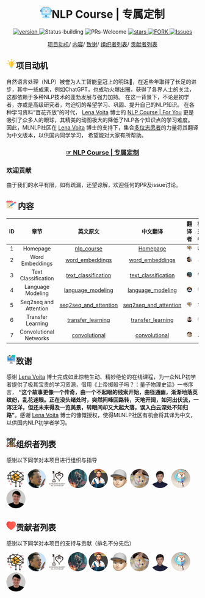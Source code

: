 
<p align="center">
<h1 align="center"> <img src="./img/ico/ai.png" width="30" />NLP Course | 专属定制</h1>
</p>
<p align="center">
  	<a href="https://img.shields.io/badge/version-v0.1.0-blue">
      <img alt="version" src="https://img.shields.io/badge/version-v0.1.0-blue?color=FF8000?color=009922" />
    </a>
  <a >
       <img alt="Status-building" src="https://img.shields.io/badge/Status-building-blue" />
  	</a>
  <a >
       <img alt="PRs-Welcome" src="https://img.shields.io/badge/PRs-Welcome-red" />
  	</a>
   	<a href="https://github.com/MLNLP-World/NLP-Course-Chinese/stargazers">
       <img alt="stars" src="https://img.shields.io/github/stars/MLNLP-World/NLP-Course-Chinese" />
  	</a>
  	<a href="https://github.com/MLNLP-World/NLP-Course-Chinese/network/members">
       <img alt="FORK" src="https://img.shields.io/github/forks/MLNLP-World/NLP-Course-Chinese?color=FF8000" />
  	</a>
    <a href="https://github.com/MLNLP-World/NLP-Course-Chinese/issues">
      <img alt="Issues" src="https://img.shields.io/github/issues/MLNLP-World/NLP-Course-Chinese?color=0088ff"/>
    </a>
    <br />
</p>

<div align="center">
<p align="center">
  <a href="#项目动机">项目动机</a>/
  <a href="#内容">内容</a>/
  <a href="#致谢">致谢</a>/
  <a href="#组织者列表">组织者列表</a>/
  <a href="#贡献者列表">贡献者列表</a>
</p>
</div>

## <img src="./img/ico/readme_ico/motivation.png" width="25" />项目动机

自然语言处理（NLP）被誉为人工智能皇冠上的明珠👑，在近些年取得了长足的进步，其中一些成果，例如ChatGPT，也成功火爆出圈，获得了各界人士的关注，这都依赖于多种NLP技术的蓬勃发展与强力加持。
在这一背景下，不论是初学者，亦或是高级研究者，均迫切的希望学习、巩固、提升自己的NLP知识。
在各种学习资料“百花齐放”的时代， [Lena Voita](https://lena-voita.github.io/) 博士的 [NLP Course | For You](https://lena-voita.github.io/nlp_course.html) 更是吸引了众多人的眼球，其精美的动图极大的降低了NLP各个知识点的学习难度。
因此，MLNLP社区在 [Lena Voita](https://lena-voita.github.io/) 博士的支持下，集合<a href="#贡献者列表">多位志愿者</a>的力量将其翻译为中文版本，以供国内同学学习，
希望能对大家有所帮助。


<p align="center">
<h3 align="center"><b><a href="https://mlnlp-world.github.io/NLP-Course-Chinese/" target="_blank">☞ NLP Course | 专属定制</a></b></h3>
</p>


### 欢迎贡献
由于我们的水平有限，如有疏漏，还望谅解，欢迎任何的PR及issue讨论。

## <img src="./img/ico/readme_ico/notes.png" width="25" /> 内容
| ID	|           章节           |                                           	英文原文                                           |                                                   中文翻译                                                 |                                            	翻译者                                            |                                        校对者                                           | 
|:---:|:---------------------------:|:-------------------------------------------------------------------------------------------------------------:|:-----------------------------------------------------------------------------------------------------------:|:-------------------------------------------------------------------------------------------------------:|:-----------------------------------------------------------------------------------------------------:|
| 1	|         Homepage  	         |                 [nlp_course](https://lena-voita.github.io/nlp_course.html) 	                  |                                                    [Homepage](https://mlnlp-world.github.io/NLP-Course-Chinese/index.html)                                                  |   <a href="http://xcfeng.net/">  <img src="./img/ico/readme_profile/xiachong.png"  width="50" /></a>    | <a href="https://github.com/yizhen20133868">  <img src="./img/ico/readme_profile/libo.png"  width="50" /></a> | 
| 2	|      Word Embeddings	       |     [word_embeddings]( https://lena-voita.github.io/nlp_course/word_embeddings.html)   	      |  [word_embeddings](https://mlnlp-world.github.io/NLP-Course-Chinese/nlp_course/word_embeddings.html) |    <a href="http://jinjie.one/">  <img src="./img/ico/readme_profile/jinjie.png"  width="50" /></a>	     |   <a href="https://siviltaram.github.io/">  <img src="./img/ico/readme_profile/qian.png"  width="50" /></a>   | 
| 3	|    Text Classification	     |  [text_classification](https://mlnlp-world.github.io/NLP-Course-Chinese/nlp_course/text_classification.html)  	   |   [text_classification](https://mlnlp-world.github.io/NLP-Course-Chinese/nlp_course/text_classification.html) | <a href="https://github.com/LightChen233">  <img src="./img/ico/readme_profile/qiguang.png"  width="50" /></a>	 |  <a href="http://xcfeng.net/">  <img src="./img/ico/readme_profile/xiachong.png"  width="50" /></a>   | 
| 4	|     Language Modeling	      |    [language_modeling](https://lena-voita.github.io/nlp_course/language_modeling.html)  	     | [language_modeling](https://mlnlp-world.github.io/NLP-Course-Chinese/nlp_course/language_modeling.html) | <a href="https://xiaoyuanyi.github.io/">  <img src="./img/ico/readme_profile/xiaoyuan.png"  width="50" /></a>	  |   <a href="https://cartus.github.io/">  <img src="./img/ico/readme_profile/zhijiang.png"  width="50" /></a>   | 
| 5	| Seq2seq and Attention	      |[seq2seq_and_attention](https://lena-voita.github.io/nlp_course/seq2seq_and_attention.html)  	 |  [seq2seq_and_attention](https://mlnlp-world.github.io/NLP-Course-Chinese/nlp_course/seq2seq_and_attention.html) |   <a href="http://xcfeng.net/">  <img src="./img/ico/readme_profile/xiachong.png"  width="50" /></a>	   |    <a href="https://yihengshu.github.io/">  <img src="./img/ico/readme_profile/yiheng.png"  width="50" /></a>     | 
| 6	|     Transfer Learning	      |    [transfer_learning](https://lena-voita.github.io/nlp_course/transfer_learning.html)   	    | [transfer_learning](https://mlnlp-world.github.io/NLP-Course-Chinese/nlp_course/transfer_learning.html) | <a href="https://github.com/yizhen20133868">  <img src="./img/ico/readme_profile/libo.png"  width="50" /></a>	  |   <a href="https://cartus.github.io/">  <img src="./img/ico/readme_profile/zhijiang.png"  width="50" /></a>   | 
| 7	|   Convolutional Networks	   |     [convolutional](https://lena-voita.github.io/nlp_course/models/convolutional.html)  	     |[convolutional](https://mlnlp-world.github.io/NLP-Course-Chinese/nlp_course/models/convolutional.html) |  <a href="https://sites.google.com/view/yongfei-liu">  <img src="./img/ico/readme_profile/yongfei.png"  width="50" /></a>	  | <a href="https://edwardzh.github.io/">  <img src="./img/ico/readme_profile/zhenghao.png"  width="50" /></a> | 


## <img src="./img/ico/readme_ico/intro.png" width="25" />致谢

感谢 [Lena Voita](https://lena-voita.github.io/) 博士完成如此惊艳生动、精妙绝伦的在线课程，为一众NLP初学者提供了极其宝贵的学习资源，借用《上帝掷骰子吗？：量子物理史话》一书序言， **“这个故事更像一个传奇，由一个不起眼的线索开始，曲径通幽，渐渐地落英缤纷，乱花迷眼。正在没头绪处时，突然间峰回路转，天地开阔，如河出伏流，一泻汪洋，但还未来得及一览美景，转眼间却又大起大落，误入白云深处不知归路”**。感谢 [Lena Voita](https://lena-voita.github.io/) 博士的慷慨授权，使得MLNLP社区有机会将其译为中文，以供国内NLP初学者学习。


## <img src="./img/ico/readme_ico/organizer.png" width="25" />组织者列表

感谢以下同学对本项目进行组织与指导

<a href="http://xcfeng.net/">  <img src="./img/ico/readme_profile/xiachong.png"  width="50" /></a> 
<a href="http://jinjie.one/">  <img src="./img/ico/readme_profile/jinjie.png"  width="50" /></a> 
<a href="https://siviltaram.github.io/">  <img src="./img/ico/readme_profile/qian.png"  width="50" /></a> 
<a href="https://github.com/LightChen233">  <img src="./img/ico/readme_profile/qiguang.png"  width="50" /></a> 
<a href="https://xiaoyuanyi.github.io/">  <img src="./img/ico/readme_profile/xiaoyuan.png"  width="50" /></a> 
<a href="https://yihengshu.github.io/">  <img src="./img/ico/readme_profile/yiheng.png"  width="50" /></a> 
<a href="https://sites.google.com/view/yongfei-liu">  <img src="./img/ico/readme_profile/yongfei.png"  width="50" /></a> 
<a href="https://edwardzh.github.io/">  <img src="./img/ico/readme_profile/zhenghao.png"  width="50" /></a> 
<a href="https://cartus.github.io/">  <img src="./img/ico/readme_profile/zhijiang.png"  width="50" /></a> 
<a href="https://github.com/yizhen20133868">  <img src="./img/ico/readme_profile/libo.png"  width="50" /></a> 

## <img src="./img/ico/readme_ico/heart.png" width="25" />贡献者列表

感谢以下同学对本项目的支持与贡献（排名不分先后）

<a href="http://xcfeng.net/">  <img src="./img/ico/readme_profile/xiachong.png"  width="50" /></a> 
<a href="http://jinjie.one/">  <img src="./img/ico/readme_profile/jinjie.png"  width="50" /></a> 
<a href="https://siviltaram.github.io/">  <img src="./img/ico/readme_profile/qian.png"  width="50" /></a> 
<a href="https://github.com/LightChen233">  <img src="./img/ico/readme_profile/qiguang.png"  width="50" /></a> 
<a href="https://xiaoyuanyi.github.io/">  <img src="./img/ico/readme_profile/xiaoyuan.png"  width="50" /></a> 
<a href="https://yihengshu.github.io/">  <img src="./img/ico/readme_profile/yiheng.png"  width="50" /></a> 
<a href="https://sites.google.com/view/yongfei-liu">  <img src="./img/ico/readme_profile/yongfei.png"  width="50" /></a> 
<a href="https://edwardzh.github.io/">  <img src="./img/ico/readme_profile/zhenghao.png"  width="50" /></a> 
<a href="https://cartus.github.io/">  <img src="./img/ico/readme_profile/zhijiang.png"  width="50" /></a> 
<a href="https://github.com/yizhen20133868">  <img src="./img/ico/readme_profile/libo.png"  width="50" /></a> 